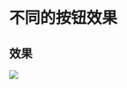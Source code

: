 # 不同的按钮效果

## 效果

![](https://picgo-use-images.oss-cn-shanghai.aliyuncs.com/images/20230826003629.png)
